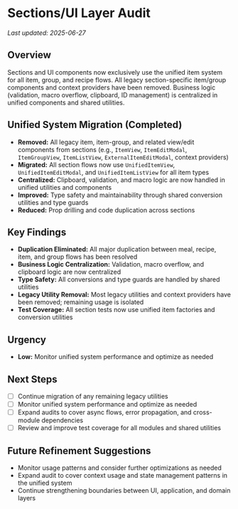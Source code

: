 # Sections/UI Layer Audit

_Last updated: 2025-06-27_

## Overview
Sections and UI components now exclusively use the unified item system for all item, group, and recipe flows. All legacy section-specific item/group components and context providers have been removed. Business logic (validation, macro overflow, clipboard, ID management) is centralized in unified components and shared utilities.

## Unified System Migration (Completed)
- **Removed:** All legacy item, item-group, and related view/edit components from sections (e.g., `ItemView`, `ItemEditModal`, `ItemGroupView`, `ItemListView`, `ExternalItemEditModal`, context providers)
- **Migrated:** All section flows now use `UnifiedItemView`, `UnifiedItemEditModal`, and `UnifiedItemListView` for all item types
- **Centralized:** Clipboard, validation, and macro logic are now handled in unified utilities and components
- **Improved:** Type safety and maintainability through shared conversion utilities and type guards
- **Reduced:** Prop drilling and code duplication across sections

## Key Findings
- **Duplication Eliminated:** All major duplication between meal, recipe, item, and group flows has been resolved
- **Business Logic Centralization:** Validation, macro overflow, and clipboard logic are now centralized
- **Type Safety:** All conversions and type guards are handled by shared utilities
- **Legacy Utility Removal:** Most legacy utilities and context providers have been removed; remaining usage is isolated
- **Test Coverage:** All section tests now use unified item factories and conversion utilities

## Urgency
- **Low:** Monitor unified system performance and optimize as needed

## Next Steps
- [ ] Continue migration of any remaining legacy utilities
- [ ] Monitor unified system performance and optimize as needed
- [ ] Expand audits to cover async flows, error propagation, and cross-module dependencies
- [ ] Review and improve test coverage for all modules and shared utilities

## Future Refinement Suggestions
- Monitor usage patterns and consider further optimizations as needed
- Expand audit to cover context usage and state management patterns in the unified system
- Continue strengthening boundaries between UI, application, and domain layers
